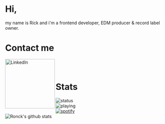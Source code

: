 

# Hi,
my name is Rick and i'm a frontend developer, EDM producer & record label owner.

# Contact me
[<img align="left" alt="LinkedIn" width="160" src="https://github.com/melanieshi0120/melanieshi0120/blob/master/linkedin.ico" />]( https://www.linkedin.com/in/rick-ldwk/)
<br /><br />

# Stats
![status](https://api.statusbadges.me/badge/status/432568500905705473?simple=true)<br/>
![playing](https://api.statusbadges.me/badge/playing/432568500905705473)<br/>
[![spotify](https://api.statusbadges.me/badge/spotify/432568500905705473)](https://api.statusbadges.me/openspotify/432568500905705473)<br/>
![Ronck's github stats](https://github-readme-stats.vercel.app/api?username=Ronckk&show_icons=true&theme=github_dark )<br/>

